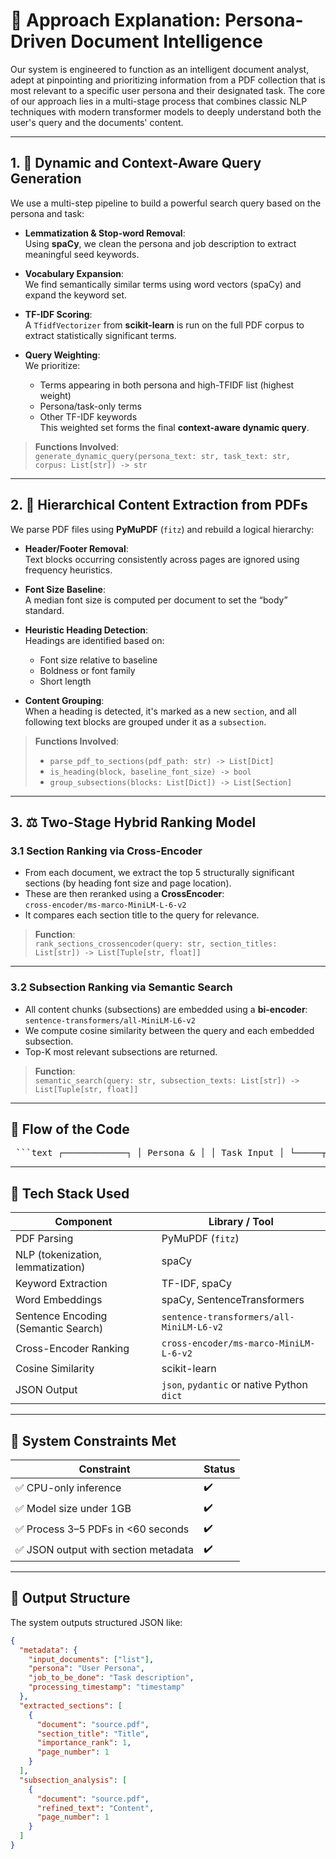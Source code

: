 # 📘 Approach Explanation: Persona-Driven Document Intelligence

Our system is engineered to function as an intelligent document analyst, adept at pinpointing and prioritizing information from a PDF collection that is most relevant to a specific user persona and their designated task. The core of our approach lies in a multi-stage process that combines classic NLP techniques with modern transformer models to deeply understand both the user's query and the documents' content.

---

## 1. 🎯 Dynamic and Context-Aware Query Generation

We use a multi-step pipeline to build a powerful search query based on the persona and task:

- **Lemmatization & Stop-word Removal**:  
  Using **spaCy**, we clean the persona and job description to extract meaningful seed keywords.

- **Vocabulary Expansion**:  
  We find semantically similar terms using word vectors (spaCy) and expand the keyword set.

- **TF-IDF Scoring**:  
  A `TfidfVectorizer` from **scikit-learn** is run on the full PDF corpus to extract statistically significant terms.

- **Query Weighting**:  
  We prioritize:
  - Terms appearing in both persona and high-TFIDF list (highest weight)
  - Persona/task-only terms
  - Other TF-IDF keywords  
  This weighted set forms the final **context-aware dynamic query**.

> **Functions Involved**:  
> `generate_dynamic_query(persona_text: str, task_text: str, corpus: List[str]) -> str`

---

## 2. 📄 Hierarchical Content Extraction from PDFs

We parse PDF files using **PyMuPDF** (`fitz`) and rebuild a logical hierarchy:

- **Header/Footer Removal**:  
  Text blocks occurring consistently across pages are ignored using frequency heuristics.

- **Font Size Baseline**:  
  A median font size is computed per document to set the “body” standard.

- **Heuristic Heading Detection**:  
  Headings are identified based on:
  - Font size relative to baseline
  - Boldness or font family
  - Short length

- **Content Grouping**:  
  When a heading is detected, it's marked as a new `section`, and all following text blocks are grouped under it as a `subsection`.

> **Functions Involved**:  
> - `parse_pdf_to_sections(pdf_path: str) -> List[Dict]`  
> - `is_heading(block, baseline_font_size) -> bool`  
> - `group_subsections(blocks: List[Dict]) -> List[Section]`

---

## 3. ⚖️ Two-Stage Hybrid Ranking Model

### 3.1 Section Ranking via Cross-Encoder
- From each document, we extract the top 5 structurally significant sections (by heading font size and page location).
- These are then reranked using a **CrossEncoder**:  
  `cross-encoder/ms-marco-MiniLM-L-6-v2`
- It compares each section title to the query for relevance.

> **Function**:  
> `rank_sections_crossencoder(query: str, section_titles: List[str]) -> List[Tuple[str, float]]`

---

### 3.2 Subsection Ranking via Semantic Search
- All content chunks (subsections) are embedded using a **bi-encoder**:  
  `sentence-transformers/all-MiniLM-L6-v2`
- We compute cosine similarity between the query and each embedded subsection.
- Top-K most relevant subsections are returned.

> **Function**:  
> `semantic_search(query: str, subsection_texts: List[str]) -> List[Tuple[str, float]]`

---

## 🔄 Flow of the Code
<pre> ```text ┌────────────┐ │ Persona & │ │ Task Input │ └─────┬──────┘ │ ▼ ┌──────────────────────────┐ │ Dynamic Query Generation │◄─────┐ └─────────┬────────────────┘ │ ▼ │ ┌──────────────────────┐ ┌───────▼────────┐ │ PDF Hierarchical │ │ TF-IDF & Query │ │ Parsing & Sectioning │ │ Weighting │ └──────────┬───────────┘ └────────┬───────┘ ▼ ▼ ┌──────────────┐ ┌──────────────────┐ │ Section Rank │◄───────►│ Cross-Encoder │ │ (structure) │ └──────────────────┘ └──────────────┘ ▼ ┌──────────────┐ │ Subsection │◄──────────────┐ │ Semantic Rank│ │ └──────────────┘ ┌─────▼──────┐ │ Bi-Encoder │ └────────────┘ ``` </pre>
---

## 🧩 Tech Stack Used

| Component                         | Library / Tool                               |
|----------------------------------|----------------------------------------------|
| PDF Parsing                      | PyMuPDF (`fitz`)                             |
| NLP (tokenization, lemmatization)| spaCy                                        |
| Keyword Extraction               | TF-IDF, spaCy                                |
| Word Embeddings                  | spaCy, SentenceTransformers                  |
| Sentence Encoding (Semantic Search) | `sentence-transformers/all-MiniLM-L6-v2` |
| Cross-Encoder Ranking            | `cross-encoder/ms-marco-MiniLM-L-6-v2`       |
| Cosine Similarity                | scikit-learn                                 |
| JSON Output                      | `json`, `pydantic` or native Python `dict`   |

---

## 🧪 System Constraints Met

| Constraint                                     | Status |
|------------------------------------------------|--------|
| ✅ CPU-only inference                          | ✔️     |
| ✅ Model size under 1GB                        | ✔️     |
| ✅ Process 3–5 PDFs in <60 seconds             | ✔️     |
| ✅ JSON output with section metadata           | ✔️     |

---

## 🧾 Output Structure

The system outputs structured JSON like:

```json
{
  "metadata": {
    "input_documents": ["list"],
    "persona": "User Persona",
    "job_to_be_done": "Task description",
    "processing_timestamp": "timestamp"
  },
  "extracted_sections": [
    {
      "document": "source.pdf",
      "section_title": "Title",
      "importance_rank": 1,
      "page_number": 1
    }
  ],
  "subsection_analysis": [
    {
      "document": "source.pdf",
      "refined_text": "Content",
      "page_number": 1
    }
  ]
}

